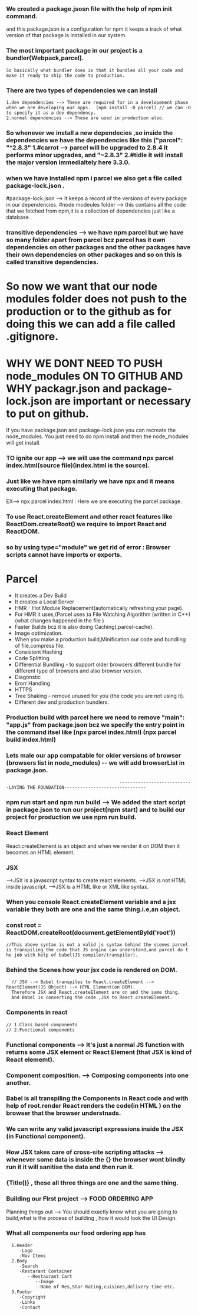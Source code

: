  
 ### We created a package.jsosn file with the help of npm init command.
  and this package.json is a configuration for npm it keeps a track of what version of that package is installed in our system.



  
 ###  The most important package in our project is a bundler(Webpack,parcel).
    So basically what bundler does is that it bundles all your code and make it ready to ship the code to production.
 


 ### There are two types of dependencies we can install 
    1.dev dependencies --> These are required for in a developement phase when we are developing our apps.  (npm install -D parcel) // we can -D to specify it as a dev dependency.
    2.normal dependencies --> These are used in production also.
 
###  So whenever we install a new dependecies ,so inside the dependencies we have the dependencies like this ("parcel": "^2.8.3" 1.#carrot --> parcel will be upgraded to 2.8.4 it performs minor upgrades, and  "~2.8.3" 2.#tidle it will install the major version immedialtely here 3.3.0.
 
 ### when we have installed npm i parcel we also get a file called package-lock.json .
  #package-lock.json --> It keeps a record of the versions  of every package in our dependencies.
  #node modeules folder --> this contains all the code that we fetched from npm,it is a collection of dependencies just like a database .
 
 ### transitive dependencies --> we have npm parcel but we have so many folder apart from parcel bcz parcel has it own dependencies on other packages and the other packages have their own dependencies on other packages and so on this is called transitive dependencies.
 

 # So now we want that our node modules folder does not push to the production or to the github as for doing this we can add a file called .gitignore.

 # WHY WE DONT NEED TO PUSH node_modules ON TO GITHUB AND WHY packagr.json and package-lock.json are important or necessary to put on github.

 If you have package.json and package-lock.json you can recreate the node_modules. You just need to do npm install and then the node_modules will get install.

### TO ignite our app --> we will use the command npx parcel index.html(source file)(index.html is the source).

### Just like we have npm similarly we have npx and it means executing that package.

EX--> npx parcel index.html : Here we are executing the parcel package.

### To use React.createElement and other react features like ReactDom.createRoot() we require to import React and ReactDOM. 

### <script type="module" src="app.js"></script> so by using type="module" we get rid of error : Browser scripts cannot have imports or exports.

# Parcel
- It creates a Dev Build
- It creates a Local Server
- HMR - Hot Module Replacement(automatically refreshing your page).
- For HMR it uses,(Parcel uses )a File Watching Algorithm (written in C++)(what changes happened in the file )
- Faster Builds bcz it is also doing Caching(.parcel-cache). 
- Image optimization.
- When you make a production build,Minification our code and bundling of file,compress file.
- Consistent Hashing 
- Code Splitting.
- Differential Bundling - to support older browsers different bundle for different type of browsers and also browser version.
- Diagonstic
- Erorr Handling
- HTTPS
- Tree Shaking - remove unused for you (the code you are not using it).
- Different dev and production bundlers.

### Production build with parcel here we need to remove "main": "app.js" from package.json bcz we specify the entry point in the command itsel like (npx parcel index.html) (npx parcel build index.html)

### Lets male our app compatable for older versions of browser (browsers list in node_modules) -- we will add browserList in package.json.

                                               ----------------------------LAYING THE FOUNDATION-------------------------------                      

### npm run start and npm run build --> We added the start script in package.json to run our project(npm start) and to build our project for production we use npm run build.

### React Element
   React.createElement is an object and when we render it on DOM then it becomes an HTML element.

### JSX 
   -->JSX is a javascript syntax to create react elements.
   -->JSX is not HTML inside javascript.
   -->JSX is a HTML like or XML like syntax.

   ### When you console React.createElement variable and a jsx variable they both are one and the same thing.i.e,an object.
 
   ### const root = ReactDOM.createRoot(document.getElementById('root'))
    //This above syntax is not a valid js syntax behind the scenes parcel is transpiling the code that JS engine can understand,and parcel do t  he job with help of babel(JS compiler/transpiler).

   ### Behind the Scenes how your jsx code is rendered on DOM.
      // JSX --> Babel transpiles to React.createElement --> ReactElement(JS Object) --> HTML Element(on DOM).
      Therefore JSX and React.createElement are on and the same thing.
      And Babel is converting the code ,JSX to React.createElement.

### Components in react 
    // 1.Class based components 
    // 2.Functional components

   ### Functional components --> It's just a normal JS function with returns some JSX element or React Element (that JSX is kind of React elememt).

   ### Component composition. --> Composing components into one another.

   ### Babel is all transpiling the Components in React code and with help of root.render React renders the code(in HTML ) on the browser that the browser understnads.

   ### We can write any valid javascript expressions inside the JSX (in Functional component).

   ### How JSX takes care of cross-site scripting attacks --> whenever some data is inside the {} the browser wont blindly run it it will sanitise the data and then run it.

   ### {Title()} , <Title/> , <Title></Title> these all three things are one and the same thing.

### Building our FIrst project --> FOOD ORDERING APP

   Planning things out --> You should exactly know what you are going to build,what is the process of building , how it would look the UI Design. 

   ### What all components our food ordering app has 
      1.Header
         -Logo
         -Nav Items
      2.Body
         -Search 
         -Restarant Container
            --Restaurant Cart
               --Image
               --Name of Res,Star Rating,cuisines,delivery time etc.
      3.Footer
         -Copyright
         -Links
         -Contact